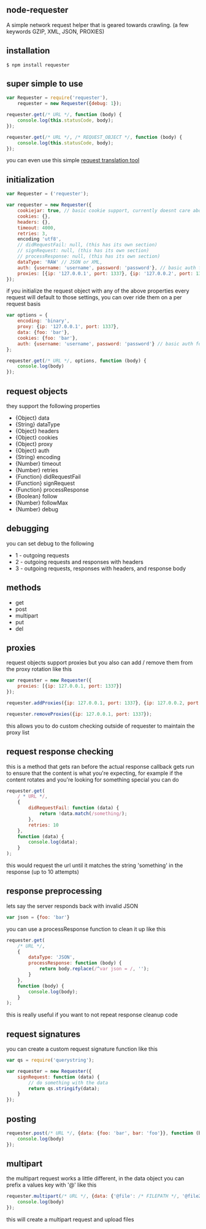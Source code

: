 ## node-requester

A simple network request helper that is geared towards crawling. (a few keywords GZIP, XML, JSON, PROXIES)

## installation

    $ npm install requester

## super simple to use

```javascript
var Requester = require('requester'),
	requester = new Requester({debug: 1});

requester.get(/* URL */, function (body) {
	console.log(this.statusCode, body);
});

requester.get(/* URL */, /* REQUEST_OBJECT */, function (body) {
	console.log(this.statusCode, body);
});
```

you can even use this simple [request translation tool](http://codepen.io/icodeforlove/full/nKuwa)

## initialization

```javascript
var Requester = ('requester');

var requester = new Requester({
	cookiejar: true, // basic cookie support, currently doesnt care about domain or path rules
	cookies: {},
	headers: {},
	timeout: 4000,
	retries: 3,
	encoding 'utf8',
	// didRequestFail: null, (this has its own section)
	// signRequest: null, (this has its own section)
	// processResponse: null, (this has its own section)
	dataType: 'RAW' // JSON or XML,
	auth: {username: 'username', password: 'password'}, // basic auth for all requests
	proxies: [{ip: '127.0.0.1', port: 1337}, {ip: '127.0.0.2', port: 1337}, {ip: '127.0.0.3', port: 1337}] // rotating proxy array
});
```

if you initialize the request object with any of the above properties every request will default to those settings, you can over ride them on a per request basis

```javascript
var options = {
	encoding: 'binary',
	proxy: {ip: '127.0.0.1', port: 1337},
	data: {foo: 'bar'},
	cookies: {foo: 'bar'},
	auth: {username: 'username', password: 'password'} // basic auth for request
};

requester.get(/* URL */, options, function (body) {
	console.log(body)
});
```
## request objects

they support the following properties
* {Object} data 
* {String} dataType
* {Object} headers
* {Object} cookies
* {Object} proxy
* {Object} auth
* {String} encoding
* {Number} timeout
* {Number} retries
* {Function} didRequestFail
* {Function} signRequest
* {Function} processResponse
* {Boolean} follow
* {Number} followMax
* {Number} debug

## debugging

you can set debug to the following
* 1 - outgoing requests 
* 2 - outgoing requests and responses with headers
* 3 - outgoing requests, responses with headers, and response body

## methods
* get
* post
* multipart
* put
* del

## proxies

request objects support proxies but you also can add / remove them from the proxy rotation like this

```javascript
var requester = new Requester({
	proxies: [{ip: 127.0.0.1, port: 1337}]
});

requester.addProxies({ip: 127.0.0.1, port: 1337}, {ip: 127.0.0.2, port: 1337}, {ip: 127.0.0.1, port: 1337, auth: {username: 'foo', password: 'bar'}});

requester.removeProxies({ip: 127.0.0.1, port: 1337});
```

this allows you to do custom checking outside of requester to maintain the proxy list

## request response checking

this is a method that gets ran before the actual response callback gets run to ensure that the content is what you're expecting, for example if the content rotates and you're looking for something special you can do

```javascript
requester.get(
	/ * URL */,
	{
		didRequestFail: function (data) {
			return !data.match(/something/);
		},
		retries: 10
	},
	function (data) {
		console.log(data);
	}
);
```

this would request the url until it matches the string 'something' in the response (up to 10 attempts)

## response preprocessing

lets say the server responds back with invalid JSON

```javascript
var json = {foo: 'bar'}
```
you can use a processResponse function to clean it up like this

```javascript
requester.get(
	/* URL */,
	{
		dataType: 'JSON',
		processResponse: function (body) {
			return body.replace(/^var json = /, '');
		}
	},
	function (body) {
		console.log(body);
	}
);
```

this is really useful if you want to not repeat response cleanup code

## request signatures

you can create a custom request signature function like this

```javascript
var qs = require('querystring');

var requester = new Requester({
	signRequest: function (data) {
		// do something with the data
		return qs.stringify(data);
	}
});
```

## posting

```javascript
requester.post(/* URL */, {data: {foo: 'bar', bar: 'foo'}}, function (body) {
	console.log(body)
});
```

## multipart

the multipart request works a little different, in the data object you can prefix a values key with '@' like this

```javascript
requester.multipart(/* URL */, {data: {'@file': /* FILEPATH */, '@file2': /* FILEPATH */, bar: 'foo'}}, function (body) {
	console.log(body)
});
```

this will create a multipart request and upload files

